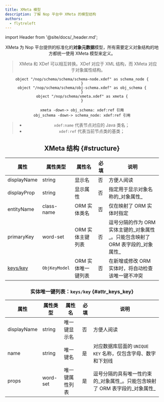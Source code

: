 ```yaml
---
title: XMeta 模型
description: 了解 Nop 平台中 XMeta 的模型结构
authors:
  - flytreleft
---
```


import Header from '@site/docs/\_header.md';

<Header />

XMeta 为 Nop 平台提供的标准化的**对象元数据**模型，所有需要定义对象结构的地方都统一使用 XMeta 模型来定义。

> XMeta 和 XDef 可以相互转换。XDef 对应于 XML 结构，而 XMeta 对应于对象属性结构。

<!-- https://plantuml.com/object-diagram -->

```plantuml
object "/nop/schema/schema/schema-node.xdef" as schema_node {
}
object "/nop/schema/schema/obj-schema.xdef" as obj_schema {
}
object "/nop/schema/xmeta.xdef" as xmeta {
}

xmeta -down-> obj_schema: xdef:ref 引用
obj_schema -down-> schema_node: xdef:ref 引用
```

> - `xdef:name` 代表节点对应的 Java 类名；
> - `xdef:ref` 代表当前节点类的基类；

## XMeta 结构 {#structure}

| 属性 | 属性类型 | 属性名 | 必填 | 说明 |
| --- | ------- | ---- | ---- | --- |
| displayName | string | 显示名 | 否 | 方便人阅读 |
| displayProp | string | 显示属性 | 否 | 指定用于显示对象名称的_对象属性_ |
| entityName | class-name | ORM 实体类名 | 否 | 仅在映射了 ORM 实体时指定 |
| primaryKey | word-set | ORM 实体主键列表 | 否 | 逗号分隔的作为 ORM 实体主键的_对象属性_。只能包含映射了 ORM 表字段的_对象属性_ |
| [keys/key](#attr_keys_key) | `ObjKeyModel` | ORM 实体唯一键列表 | 否 | 在新增或修改 ORM 实体时，将自动检查该唯一键不冲突 |

### 实体唯一键列表：`keys/key` {#attr_keys_key}

| 属性 | 属性类型 | 属性名 | 必填 | 说明 |
| --- | ------- | ---- | ---- | --- |
| displayName | string | 唯一键显示名 | 否 | 方便人阅读 |
| name | string | 唯一键名 | 是 | 对应数据库层面的 `UNIQUE KEY` 名称，仅包含字母、数字和下划线 |
| props | word-set | 唯一键属性列表 | 是 | 逗号分隔的具有唯一性约束的_对象属性_。只能包含映射了 ORM 表字段的_对象属性_ |
